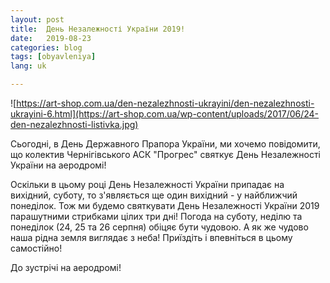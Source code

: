 ```yaml
---
layout: post
title:  День Незалежності України 2019!
date:   2019-08-23
categories: blog
tags: [obyavleniya]
lang: uk

---
```

![https://art-shop.com.ua/den-nezalezhnosti-ukrayini/den-nezalezhnosti-ukrayini-6.html](https://art-shop.com.ua/wp-content/uploads/2017/06/24-den-nezalezhnosti-listivka.jpg)

Сьогодні, в День Державного Прапора України, ми хочемо повідомити, що колектив
Чернігівського АСК "Прогрес" святкує День Незалежності України на аеродромі!

Оскільки в цьому році День Незалежності України припадає на вихідний,
суботу, то з'являється ще один вихідний - у найближчий понеділок. Тож ми
будемо святкувати День Незалежності України 2019 парашутними стрибками
цілих три дні! Погода на суботу, неділю та понеділок (24, 25 та 26 серпня)
обіцяє бути чудовою. А як же чудово наша рідна земля виглядає з неба!
Приїздіть і впевніться в цьому самостійно!

До зустрічі на аеродромі!

